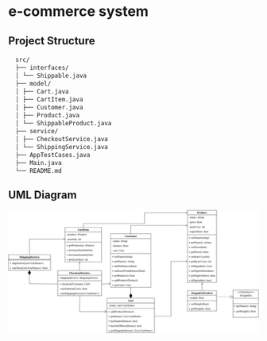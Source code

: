 # e-commerce system

## Project Structure
```
  src/
  ├── interfaces/
  │ └── Shippable.java
  ├── model/
  │ ├── Cart.java
  │ ├── CartItem.java
  │ ├── Customer.java
  │ ├── Product.java
  │ └── ShippableProduct.java
  ├── service/
  │ ├── CheckoutService.java
  │ └── ShippingService.java
  ├── AppTestCases.java
  ├── Main.java
  └── README.md
```

## UML Diagram
![UML Diagram](e-commerceUML.png)
